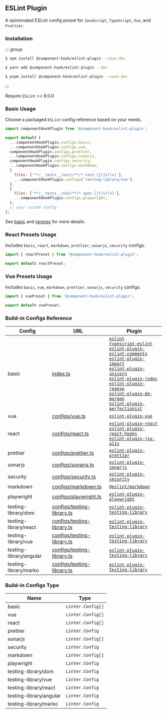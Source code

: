 ## ESLint Plugin

A opinionated ESLint config preset for `JavaScript`, `TypeScript`, `Vue`, and `Prettier`.

### Installation

::: group

```bash [npm]
$ npm install @component-hook/eslint-plugin --save-dev
```

```bash [yarn]
$ yarn add @component-hook/eslint-plugin --dev
```

```bash [pnpm]
$ pnpm install @component-hook/eslint-plugin --save-dev
```

:::

Require `ESLint` >= 9.0.0

### Basic Usage

Choose a packaged `ESLint` config reference based on your needs.

```js
import componentHookPlugin from '@component-hook/eslint-plugin';

export default [
  ...componentHookPlugin.configs.basic,
  ...componentHookPlugin.configs.vue,
  componentHookPlugin.configs.prettier,
  ...componentHookPlugin.configs.sonarjs,
  componentHookPlugin.configs.security,
  ...componentHookPlugin.configs.markdown,
  {
    files: ['**/__tests__/unit/**/*.test.[jt]s?(x)'],
    ...componentHookPlugin.configs['testing-library/vue'],
  },
  {
    files: ['**/__tests__/e2e/**/*.spec.[jt]s?(x)'],
    ...componentHookPlugin.configs.playwright,
  },
  // your custom config
];
```

See [basic][basic] and [ignores](https://github.com/tzuyi0817/component-hook/blob/master/packages/eslint-plugin/configs/ignores.ts) for more details.

### React Presets Usage

Includes `basic`, `react`, `markdown`, `prettier`, `sonarjs`, `security` configs.

```js
import { reactPreset } from '@component-hook/eslint-plugin';

export default reactPreset;
```

### Vue Presets Usage

Includes `basic`, `vue`, `markdown`, `prettier`, `sonarjs`, `security` configs.

```js
import { vuePreset } from '@component-hook/eslint-plugin';

export default vuePreset;
```

### Build-in Configs Reference

| Config                  | URL                                           | Plugin                                                                                                                                                                                                                                                                                                                                             |
| ----------------------- | --------------------------------------------- | -------------------------------------------------------------------------------------------------------------------------------------------------------------------------------------------------------------------------------------------------------------------------------------------------------------------------------------------------- |
| basic                   | [index.ts][basic]                             | [`eslint`][eslint]<br>[`typescript-eslint`][typescript]<br>[`eslint-plugin-eslint-comments`][comments]<br>[`eslint-plugin-import`][import]<br>[`eslint-plugin-unicorn`][unicorn]<br>[`eslint-plugin-jsdoc`][jsdoc]<br>[`eslint-plugin-regexp`][regexp]<br>[`eslint-plugin-de-morgan`][de-morgan]<br>[`eslint-plugin-perfectionist`][perfectionist] |
| vue                     | [configs/vue.ts][vue]                         | [`eslint-plugin-vue`][eslint-vue]                                                                                                                                                                                                                                                                                                                  |
| react                   | [configs/react.ts][react]                     | [`eslint-plugin-react`][eslint-react]<br>[`eslint-plugin-react-hooks`][eslint-react-hooks]<br>[`eslint-plugin-jsx-a11y`][eslint-jsx-a11y]                                                                                                                                                                                                          |
| prettier                | [configs/prettier.ts][prettier]               | [`eslint-plugin-prettier`][eslint-prettier]                                                                                                                                                                                                                                                                                                        |
| sonarjs                 | [configs/sonarjs.ts][sonarjs]                 | [`eslint-plugin-sonarjs`][eslint-sonarjs]                                                                                                                                                                                                                                                                                                          |
| security                | [configs/security.ts][security]               | [`eslint-plugin-security`][eslint-security]                                                                                                                                                                                                                                                                                                        |
| markdown                | [configs/markdown.ts][markdown]               | [`@eslint/markdown`][eslint-markdown]                                                                                                                                                                                                                                                                                                              |
| playwright              | [configs/playwright.ts][playwright]           | [`eslint-plugin-playwright`][eslint-playwright]                                                                                                                                                                                                                                                                                                    |
| testing-library/dom     | [configs/testing-library.ts][testing-library] | [`eslint-plugin-testing-library`][testing-library/dom]                                                                                                                                                                                                                                                                                             |
| testing-library/react   | [configs/testing-library.ts][testing-library] | [`eslint-plugin-testing-library`][testing-library/react]                                                                                                                                                                                                                                                                                           |
| testing-library/vue     | [configs/testing-library.ts][testing-library] | [`eslint-plugin-testing-library`][testing-library/vue]                                                                                                                                                                                                                                                                                             |
| testing-library/angular | [configs/testing-library.ts][testing-library] | [`eslint-plugin-testing-library`][testing-library/angular]                                                                                                                                                                                                                                                                                         |
| testing-library/marko   | [configs/testing-library.ts][testing-library] | [`eslint-plugin-testing-library`][testing-library/marko]                                                                                                                                                                                                                                                                                           |

[basic]: https://github.com/tzuyi0817/component-hook/blob/master/packages/eslint-plugin/index.ts
[vue]: https://github.com/tzuyi0817/component-hook/blob/master/packages/eslint-plugin/configs/vue.ts
[react]: https://github.com/tzuyi0817/component-hook/blob/master/packages/eslint-plugin/configs/react.ts
[prettier]: https://github.com/tzuyi0817/component-hook/blob/master/packages/eslint-plugin/configs/prettier.ts
[sonarjs]: https://github.com/tzuyi0817/component-hook/blob/master/packages/eslint-plugin/configs/sonarjs.ts
[security]: https://github.com/tzuyi0817/component-hook/blob/master/packages/eslint-plugin/configs/security.ts
[markdown]: https://github.com/tzuyi0817/component-hook/blob/master/packages/eslint-plugin/configs/markdown.ts
[playwright]: https://github.com/tzuyi0817/component-hook/blob/master/packages/eslint-plugin/configs/playwright.ts
[testing-library]: https://github.com/tzuyi0817/component-hook/blob/master/packages/eslint-plugin/configs/testing-library.ts
[eslint]: https://github.com/eslint/eslint/blob/main/packages/js/src/configs/eslint-recommended.js
[typescript]: https://github.com/typescript-eslint/typescript-eslint
[comments]: https://github.com/eslint-community/eslint-plugin-eslint-comments/blob/main/lib/configs/recommended.js
[import]: https://github.com/import-js/eslint-plugin-import
[unicorn]: https://github.com/sindresorhus/eslint-plugin-unicorn
[jsdoc]: https://github.com/gajus/eslint-plugin-jsdoc
[regexp]: https://github.com/ota-meshi/eslint-plugin-regexp/blob/master/lib/configs/flat/recommended.ts
[de-morgan]: https://github.com/azat-io/eslint-plugin-de-morgan/blob/main/index.ts
[perfectionist]: https://github.com/azat-io/eslint-plugin-perfectionist
[eslint-vue]: https://github.com/vuejs/eslint-plugin-vue
[eslint-react]: https://github.com/jsx-eslint/eslint-plugin-react/blob/master/configs/recommended.js
[eslint-react-hooks]: https://github.com/facebook/react/blob/main/packages/eslint-plugin-react-hooks/src/index.js
[eslint-jsx-a11y]: https://github.com/jsx-eslint/eslint-plugin-jsx-a11y/blob/main/src/index.js
[eslint-prettier]: https://github.com/prettier/eslint-plugin-prettier/blob/master/recommended.js
[eslint-sonarjs]: https://github.com/SonarSource/eslint-plugin-sonarjs/blob/master/src/index.ts
[eslint-security]: https://github.com/eslint-community/eslint-plugin-security/blob/main/index.js
[eslint-markdown]: https://github.com/eslint/markdown/blob/main/src/index.js
[eslint-playwright]: https://github.com/playwright-community/eslint-plugin-playwright/blob/main/src/index.ts
[testing-library/dom]: https://github.com/testing-library/eslint-plugin-testing-library/blob/main/lib/configs/dom.ts
[testing-library/react]: https://github.com/testing-library/eslint-plugin-testing-library/blob/main/lib/configs/react.ts
[testing-library/vue]: https://github.com/testing-library/eslint-plugin-testing-library/blob/main/lib/configs/vue.ts
[testing-library/angular]: https://github.com/testing-library/eslint-plugin-testing-library/blob/main/lib/configs/angular.ts
[testing-library/marko]: https://github.com/testing-library/eslint-plugin-testing-library/blob/main/lib/configs/marko.ts

### Build-in Configs Type

| Name                    | Type              |
| ----------------------- | ----------------- |
| basic                   | `Linter.Config[]` |
| vue                     | `Linter.Config[]` |
| react                   | `Linter.Config[]` |
| prettier                | `Linter.Config`   |
| sonarjs                 | `Linter.Config[]` |
| security                | `Linter.Config`   |
| markdown                | `Linter.Config[]` |
| playwright              | `Linter.Config`   |
| testing-library/dom     | `Linter.Config`   |
| testing-library/vue     | `Linter.Config`   |
| testing-library/react   | `Linter.Config`   |
| testing-library/angular | `Linter.Config`   |
| testing-library/marko   | `Linter.Config`   |

